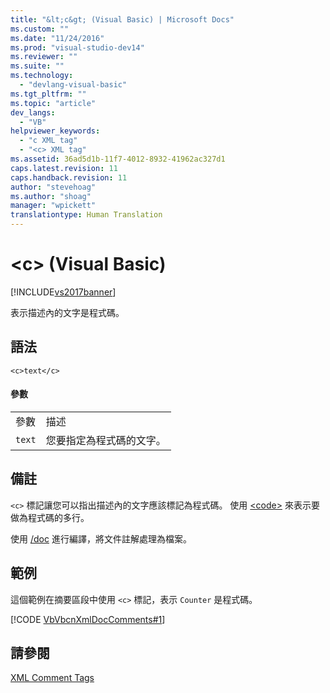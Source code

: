 ```yaml
---
title: "&lt;c&gt; (Visual Basic) | Microsoft Docs"
ms.custom: ""
ms.date: "11/24/2016"
ms.prod: "visual-studio-dev14"
ms.reviewer: ""
ms.suite: ""
ms.technology: 
  - "devlang-visual-basic"
ms.tgt_pltfrm: ""
ms.topic: "article"
dev_langs: 
  - "VB"
helpviewer_keywords: 
  - "c XML tag"
  - "<c> XML tag"
ms.assetid: 36ad5d1b-11f7-4012-8932-41962ac327d1
caps.latest.revision: 11
caps.handback.revision: 11
author: "stevehoag"
ms.author: "shoag"
manager: "wpickett"
translationtype: Human Translation
---
```

# &lt;c&gt; (Visual Basic)
[!INCLUDE[vs2017banner](../../../csharp/includes/vs2017banner.md)]

表示描述內的文字是程式碼。  
  
## 語法  
  
```  
<c>text</c>  
```  
  
#### 參數  
  
|||  
|-|-|  
|參數|描述|  
|`text`|您要指定為程式碼的文字。|  
  
## 備註  
 `<c>` 標記讓您可以指出描述內的文字應該標記為程式碼。  使用 [\<code\>](../../../visual-basic/language-reference/xmldoc/code.md) 來表示要做為程式碼的多行。  
  
 使用 [\/doc](../../../visual-basic/reference/command-line-compiler/doc.md) 進行編譯，將文件註解處理為檔案。  
  
## 範例  
 這個範例在摘要區段中使用 `<c>` 標記，表示 `Counter` 是程式碼。  
  
 [!CODE [VbVbcnXmlDocComments#1](../CodeSnippet/VS_Snippets_VBCSharp/VbVbcnXmlDocComments#1)]  
  
## 請參閱  
 [XML Comment Tags](../../../visual-basic/language-reference/xmldoc/recommended-xml-tags-for-documentation-comments.md)